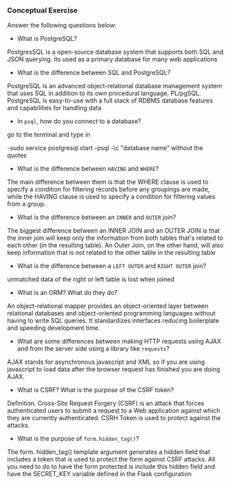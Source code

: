 ### Conceptual Exercise

Answer the following questions below:

- What is PostgreSQL?

PostgresSQL is a open-source database system that supports both SQL and JSON querying. Its used as a primary database for many web applications

- What is the difference between SQL and PostgreSQL?


PostgreSQL is an advanced object-relational database management system that uses SQL in addition to its own procedural language, PL/pgSQL. PostgreSQL is easy-to-use with a full stack of RDBMS database features and capabilities for handling data


- In `psql`, how do you connect to a database?

go to the terminal and type in

-sudo service postgresql start
-psql
-\c "database name" without the quotes


- What is the difference between `HAVING` and `WHERE`?

The main difference between them is that the WHERE clause is used to specify a condition for filtering records before any groupings are made, while the HAVING clause is used to specify a condition for filtering values from a group.


- What is the difference between an `INNER` and `OUTER` join?

The biggest difference between an INNER JOIN and an OUTER JOIN is that the inner join will keep only the information from both tables that's related to each other (in the resulting table). An Outer Join, on the other hand, will also keep information that is not related to the other table in the resulting table


- What is the difference between a `LEFT OUTER` and `RIGHT OUTER` join?


unmatched data of the right or left table is lost when joined 


- What is an ORM? What do they do?

An object-relational mapper provides an object-oriented layer between relational databases and object-oriented programming languages without having to write SQL queries. It standardizes interfaces reducing boilerplate and speeding development time.

- What are some differences between making HTTP requests using AJAX 
  and from the server side using a library like `requests`?

AJAX stands for asynchronous javascript and XML so if you are using javascript to load data after the browser request has finished you are doing AJAX.


- What is CSRF? What is the purpose of the CSRF token?

Definition. Cross-Site Request Forgery (CSRF) is an attack that forces authenticated users to submit a request to a Web application against which they are currently authenticated. CSRH Token is used to protect against the attacks.


- What is the purpose of `form.hidden_tag()`?

The form. hidden_tag() template argument generates a hidden field that includes a token that is used to protect the form against CSRF attacks. All you need to do to have the form protected is include this hidden field and have the SECRET_KEY variable defined in the Flask configuration
